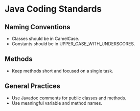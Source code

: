 # Java Coding Standards

## Naming Conventions
- Classes should be in CamelCase.
- Constants should be in UPPER_CASE_WITH_UNDERSCORES.

## Methods
- Keep methods short and focused on a single task.

## General Practices
- Use Javadoc comments for public classes and methods.
- Use meaningful variable and method names.
